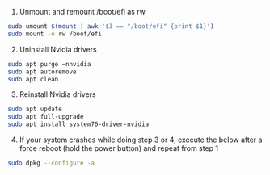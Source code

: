 1. Unmount and remount /boot/efi as rw

  ```bash
  sudo umount $(mount | awk '$3 == "/boot/efi" {print $1}')
  sudo mount -o rw /boot/efi
  ```

2. Uninstall Nvidia drivers

  ```bash
  sudo apt purge ~nnvidia
  sudo apt autoremove
  sudo apt clean
  ```

3. Reinstall Nvidia drivers

  ```bash
  sudo apt update
  sudo apt full-upgrade
  sudo apt install system76-driver-nvidia
  ```
4. If your system crashes while doing step 3 or 4, execute the below after a force reboot (hold the power button) and repeat from step 1

  ```bash
  sudo dpkg --configure -a
  ```
